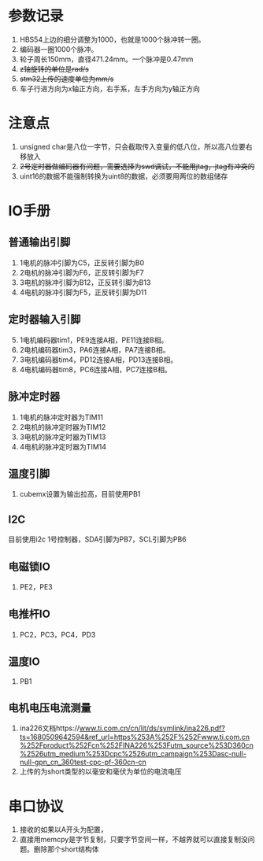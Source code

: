 # 参数记录
1. HBS54上边的细分调整为1000，也就是1000个脉冲转一圈。
2. 编码器一圈1000个脉冲。
3. 轮子周长150mm，直径471.24mm。一个脉冲是0.47mm
4. ~~z轴旋转的单位是rad/s~~
5. ~~stm32上传的速度单位为mm/s~~
6. 车子行进方向为x轴正方向，右手系，左手方向为y轴正方向
   
# 注意点
1. unsigned char是八位一字节，只会截取传入变量的低八位，所以高八位要右移放入
2. ~~2号定时器做编码器有问题，需要选择为swd调试，不能用jtag，jtag有冲突的~~
3. uint16的数据不能强制转换为uint8的数据，必须要用两位的数组储存


# IO手册
## 普通输出引脚
1. 1电机的脉冲引脚为C5，正反转引脚为B0
2. 2电机的脉冲引脚为F6，正反转引脚为F7
3. 3电机的脉冲引脚为B12，正反转引脚为B13
4. 4电机的脉冲引脚为F5，正反转引脚为D11
## 定时器输入引脚
5. 1电机编码器tim1，PE9连接A相，PE11连接B相。
6. 2电机编码器tim3，PA6连接A相，PA7连接B相。
7. 3电机编码器tim4，PD12连接A相，PD13连接B相。
8. 4电机编码器tim8，PC6连接A相，PC7连接B相。
## 脉冲定时器
1. 1电机的脉冲定时器为TIM11
2. 2电机的脉冲定时器为TIM12
3. 3电机的脉冲定时器为TIM13
4. 4电机的脉冲定时器为TIM14
## 温度引脚
1. cubemx设置为输出拉高，目前使用PB1
## I2C
目前使用i2c 1号控制器，SDA引脚为PB7，SCL引脚为PB6
## 电磁锁IO
1. PE2，PE3
## 电推杆IO
1. PC2，PC3，PC4，PD3
## 温度IO
1. PB1
## 电机电压电流测量
1. ina226文档https://www.ti.com.cn/cn/lit/ds/symlink/ina226.pdf?ts=1680509642594&ref_url=https%253A%252F%252Fwww.ti.com.cn%252Fproduct%252Fcn%252FINA226%253Futm_source%253D360cn%2526utm_medium%253Dcpc%2526utm_campaign%253Dasc-null-null-gpn_cn_360test-cpc-pf-360cn-cn
2. 上传的为short类型的以毫安和毫伏为单位的电流电压
# 串口协议
1. 接收的如果以A开头为配置，
2. 直接用memcpy是字节复制，只要字节空间一样，不越界就可以直接复制没问题。删除那个short结构体